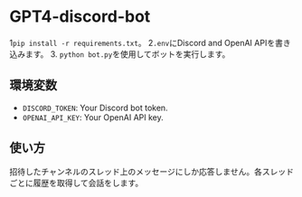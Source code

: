 # GPT4-discord-bot
1`pip install -r requirements.txt`。
2`.env`にDiscord and OpenAI APIを書き込みます。
3. `python bot.py`を使用してボットを実行します。

## 環境変数
- `DISCORD_TOKEN`: Your Discord bot token.
- `OPENAI_API_KEY`: Your OpenAI API key.
## 使い方
招待したチャンネルのスレッド上のメッセージにしか応答しません。各スレッドごとに履歴を取得して会話をします。
